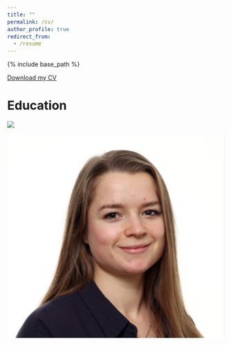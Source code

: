 ```yaml
---
title: ""
permalink: /cv/
author_profile: true
redirect_from:
  - /resume
---
```


{% include base_path %}

[Download my CV](http://nadjauva.github.io/nadjavanthoff/files/CV_Nadja_vantHoff.pdf)




Education
======

![](/images/500x300.png)

<img src='/images/profile_nadja.png'>
